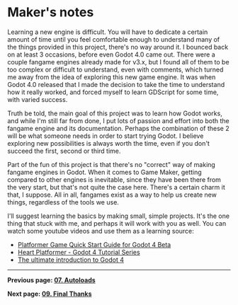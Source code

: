 # Maker's notes

Learning a new engine is difficult. You will have to dedicate a certain amount of time until you feel comfortable enough to understand many of the things provided in this project, there's no way around it. I bounced back on at least 3 occasions, before even Godot 4.0 came out. There were a couple fangame engines already made for v3.x, but I found all of them to be too complex or difficult to understand, even with comments, which turned me away from the idea of exploring this new game engine. It was when Godot 4.0 released that I made the decision to take the time to understand how it really worked, and forced myself to learn GDScript for some time, with varied success.

Truth be told, the main goal of this project was to learn how Godot works, and while I'm still far from done, I put lots of passion and effort into both the fangame engine and its documentation. Perhaps the combination of these 2 will be what someone needs in order to start trying Godot. I believe exploring new possibilities is always worth the time, even if you don't succeed the first, second or third time.

Part of the fun of this project is that there's no "correct" way of making fangame engines in Godot. When it comes to Game Maker, getting compared to other engines is inevitable, since they have been there from the very start, but that's not quite the case here. There's a certain charm it that, I suppose. All in all, fangames exist as a way to help us create new things, regardless of the tools we use.

I'll suggest learning the basics by making small, simple projects. It's the one thing that stuck with me, and perhaps it will work with you as well. You can watch some youtube videos and use them as a learning source:

* [Platformer Game Quick Start Guide for Godot 4 Beta](https://www.youtube.com/watch?v=BhBQhmtFUd8)
* [Heart Platformer - Godot 4 Tutorial Series](https://www.youtube.com/playlist?list=PL9FzW-m48fn0i9GYBoTY-SI3yOBZjH1kJ)
* [The ultimate introduction to Godot 4](https://www.youtube.com/watch?v=nAh_Kx5Zh5Q)

---

**Previous page: [07. Autoloads](07_autoloads.md)**

**Next page: [09. Final Thanks](09_final_thanks.md)**
